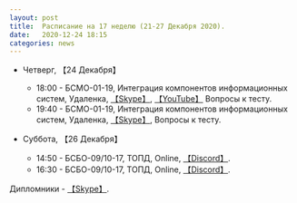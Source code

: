 ```yaml
---
layout: post
title:  Расписание на 17 неделю (21-27 Декабря 2020).
date:   2020-12-24 18:15
categories: news
---
```


* Четверг, 【24 Декабря】
  * 18:00 - БСМО-01-19, Интеграция компонентов информационных систем, Удаленка, [【Skype】](https://join.skype.com/icDcc7qD7G7k), [【YouTube】](https://youtu.be/k3PimhXnRJA) Вопросы к тесту.
  * 19:40 - БСМО-01-19, Интеграция компонентов информационных систем, Удаленка, [【Skype】](https://join.skype.com/icDcc7qD7G7k), Вопросы к тесту.
  
* Суббота, 【26 Декабря】
  * 14:50 - БСБО-09/10-17, ТОПД,  Online,  [【Discord】](https://discord.gg/V8ZUrmc).
  * 16:30 - БСБО-09/10-17, ТОПД,  Online,  [【Discord】](https://discord.gg/V8ZUrmc).
  
Дипломники - [【Skype】](https://join.skype.com/jVkDp81Gfjjw).
